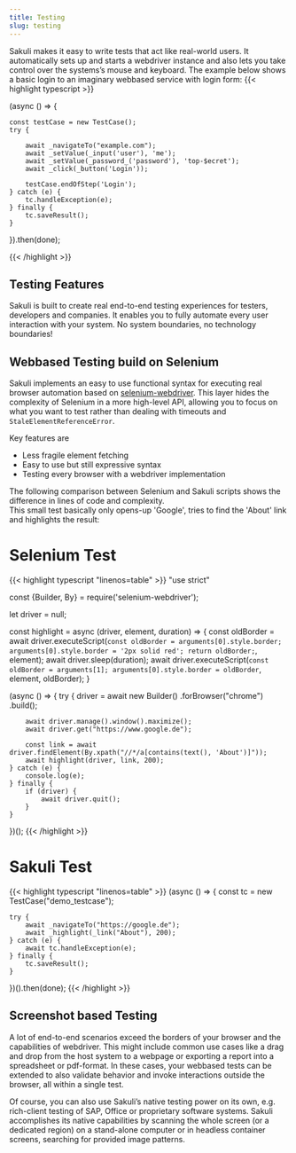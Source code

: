 ```yaml
---
title: Testing
slug: testing
---
```


Sakuli makes it easy to write tests that act like real-world users. It automatically sets up and starts a webdriver instance and also lets you take control over the systems’s mouse and keyboard. The example below shows a basic login to an imaginary webbased service with login form:
{{< highlight typescript >}}

(async () => {

    const testCase = new TestCase();
    try {

        await _navigateTo("example.com");
        await _setValue(_input('user'), 'me');
        await _setValue(_password_('password'), 'top-$ecret');
        await _click(_button('Login'));

        testCase.endOfStep('Login');
    } catch (e) {
        tc.handleException(e);
    } finally {
        tc.saveResult();
    }

}).then(done);

{{< /highlight >}}

## Testing Features

Sakuli is built to create real end-to-end testing experiences for testers, developers and companies. It enables you to fully automate every user interaction with your system. No system boundaries, no technology boundaries!

## Webbased Testing build on Selenium

Sakuli implements an easy to use functional syntax for executing real browser automation based on [selenium-webdriver](https://github.com/SeleniumHQ/selenium). This layer hides the complexity of Selenium in a more high-level API, allowing you to focus on what you want to test rather than dealing with timeouts and `StaleElementReferenceError`.

Key features are

- Less fragile element fetching
- Easy to use but still expressive syntax
- Testing every browser with a webdriver implementation

The following comparison between Selenium and Sakuli scripts shows the difference in lines of code and complexity.  
This small test basically only opens-up 'Google', tries to find the 'About' link and highlights the result:

# Selenium Test
{{< highlight typescript "linenos=table" >}}
"use strict"

const {Builder, By} = require('selenium-webdriver');

let driver = null;

const highlight = async (driver, element, duration) => {
    const oldBorder = await driver.executeScript(`const oldBorder = arguments[0].style.border; arguments[0].style.border = '2px solid red'; return oldBorder;`, element);
    await driver.sleep(duration);
    await driver.executeScript(`const oldBorder = arguments[1]; arguments[0].style.border = oldBorder`, element, oldBorder);
}

(async () => {
    try {
        driver = await new Builder()
            .forBrowser("chrome")
            .build();

        await driver.manage().window().maximize();
        await driver.get("https://www.google.de");

        const link = await driver.findElement(By.xpath("//*/a[contains(text(), 'About')]"));
        await highlight(driver, link, 200);
    } catch (e) {
        console.log(e);
    } finally {
        if (driver) {
            await driver.quit();
        }
    }
})();
{{< /highlight >}}

# Sakuli Test
{{< highlight typescript "linenos=table" >}}
(async () => {
    const tc = new TestCase("demo_testcase");

    try {
        await _navigateTo("https://google.de");
        await _highlight(_link("About"), 200);
    } catch (e) {
        await tc.handleException(e);
    } finally {
        tc.saveResult();
    }
})().then(done);
{{< /highlight >}}

## Screenshot based Testing

A lot of end-to-end scenarios exceed the borders of your browser and the capabilities of webdriver. This might include common use cases like a drag and drop from the host system to a webpage or exporting a report into a spreadsheet or pdf-format. In these cases, your webbased tests can be extended to also validate behavior and invoke interactions outside the browser, all within a single test.

Of course, you can also use Sakuli’s native testing power on its own, e.g. rich-client testing of SAP, Office or proprietary software systems. Sakuli accomplishes its native capabilities by scanning the whole screen (or a dedicated region) on a stand-alone computer or in headless container screens, searching for provided image patterns.

